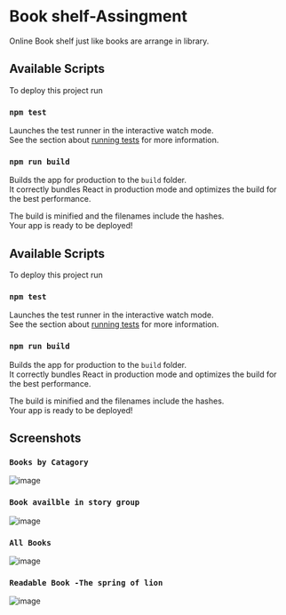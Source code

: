 
# Book shelf-Assingment

Online Book shelf just like books are arrange in library.



## Available Scripts

To deploy this project run

### `npm test`

Launches the test runner in the interactive watch mode.\
See the section about [running tests](https://facebook.github.io/create-react-app/docs/running-tests) for more information.

### `npm run build`

Builds the app for production to the `build` folder.\
It correctly bundles React in production mode and optimizes the build for the best performance.

The build is minified and the filenames include the hashes.\
Your app is ready to be deployed!

## Available Scripts

To deploy this project run

### `npm test`

Launches the test runner in the interactive watch mode.\
See the section about [running tests](https://facebook.github.io/create-react-app/docs/running-tests) for more information.

### `npm run build`

Builds the app for production to the `build` folder.\
It correctly bundles React in production mode and optimizes the build for the best performance.

The build is minified and the filenames include the hashes.\
Your app is ready to be deployed!

## Screenshots
### `Books by Catagory`
![image](https://user-images.githubusercontent.com/77279763/146971015-061ca015-3ef2-46ff-bb70-a1e4b5960c10.png) 
### `Book availble in story group`
![image](https://user-images.githubusercontent.com/77279763/146971211-b47cbf96-024a-4ef9-9d52-9c2e20dced6e.png)

### `All Books`
![image](https://user-images.githubusercontent.com/77279763/146971461-73eba17c-2c32-4ebb-8ec5-76ecab4ed3e0.png) 

### `Readable Book -The spring of lion` 
![image](https://user-images.githubusercontent.com/77279763/146971801-8617635e-dc30-495d-8c3e-ca35cf43a26d.png)


